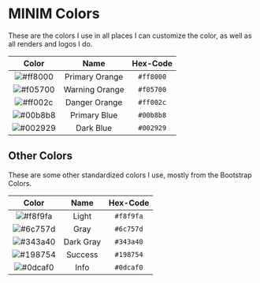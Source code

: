 # MINIM Colors

These are the colors I use in all places I can customize the color, as well as all renders and logos I do.

|                              Color                              |      Name      | Hex-Code  |
| :-------------------------------------------------------------: | :------------: | :-------: |
| ![#ff8000](https://via.placeholder.com/50/ff8000/000000?text=+) | Primary Orange | `#ff8000` |
| ![#f05700](https://via.placeholder.com/50/f05700/000000?text=+) | Warning Orange | `#f05700` |
| ![#ff002c](https://via.placeholder.com/50/ff002c/000000?text=+) | Danger Orange  | `#ff002c` |
| ![#00b8b8](https://via.placeholder.com/50/00b8b8/000000?text=+) |  Primary Blue  | `#00b8b8` |
| ![#002929](https://via.placeholder.com/50/002929/000000?text=+) |   Dark Blue    | `#002929` |

## Other Colors

These are some other standardized colors I use, mostly from the Bootstrap Colors.

|                              Color                              |   Name    | Hex-Code  |
| :-------------------------------------------------------------: | :-------: | :-------: |
| ![#f8f9fa](https://via.placeholder.com/50/f8f9fa/000000?text=+) |   Light   | `#f8f9fa` |
| ![#6c757d](https://via.placeholder.com/50/6c757d/000000?text=+) |   Gray    | `#6c757d` |
| ![#343a40](https://via.placeholder.com/50/343a40/000000?text=+) | Dark Gray | `#343a40` |
| ![#198754](https://via.placeholder.com/50/198754/000000?text=+) |  Success  | `#198754` |
| ![#0dcaf0](https://via.placeholder.com/50/0dcaf0/000000?text=+) |   Info    | `#0dcaf0` |
